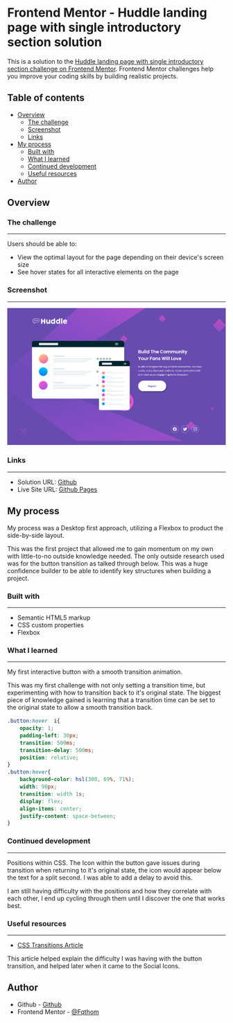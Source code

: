 # Frontend Mentor - Huddle landing page with single introductory section solution

This is a solution to the [Huddle landing page with single introductory section challenge on Frontend Mentor](https://www.frontendmentor.io/challenges/huddle-landing-page-with-a-single-introductory-section-B_2Wvxgi0). Frontend Mentor challenges help you improve your coding skills by building realistic projects. 

## Table of contents

- [Overview](#overview)
  - [The challenge](#the-challenge)
  - [Screenshot](#screenshot)
  - [Links](#links)
- [My process](#my-process)
  - [Built with](#built-with)
  - [What I learned](#what-i-learned)
  - [Continued development](#continued-development)
  - [Useful resources](#useful-resources)
- [Author](#author)

## Overview

### The challenge
---
Users should be able to:

- View the optimal layout for the page depending on their device's screen size
- See hover states for all interactive elements on the page

### Screenshot
---
![Screenshot](./images/Huddle_Landing_Page.html.png)

### Links
---
- Solution URL: [Github](https://Github.com/Fqthom/Huddle)
- Live Site URL: [Github Pages](https://fqthom.github.io/Huddle)

## My process

My process was a Desktop first approach, utilizing a Flexbox to product the side-by-side layout.

This was the first project that allowed me to gain momentum on my own with little-to-no outside knowledge needed. The only outside research used was for the button transition as talked through below.  This was a huge confidence builder to be able to identify key structures when building a project.

### Built with
---
- Semantic HTML5 markup
- CSS custom properties
- Flexbox

### What I learned
---
My first interactive button with a smooth transition animation.

This was my first challenge with not only setting a transition time, but experimenting with how to transition back to it's original state. The biggest piece of knowledge gained is learning that a transition time can be set to the original state to allow a smooth transition back.


```css
.button:hover  i{
    opacity: 1;
    padding-left: 30px;
    transition: 500ms;
    transition-delay: 500ms;
    position: relative;
}
.button:hover{
    background-color: hsl(300, 69%, 71%);
    width: 90px;
    transition: width 1s;
    display: flex;
    align-items: center;
    justify-content: space-between;
}
```

### Continued development
---
Positions within CSS. The Icon within the button gave issues during transition when returning to it's original state, the icon would appear below the text for a split second. I was able to add a delay to avoid this.

I am still having difficulty with the positions and how they correlate with each other, I end up cycling through them until I discover the one that works best.

### Useful resources
---
- [CSS Transitions Article](https://developer.mozilla.org/en-US/docs/Web/CSS/CSS_Transitions/Using_CSS_transitions)

This article helped explain the difficulty I was having with the button transition, and helped later when it came to the Social Icons.

## Author

- Github - [Github](https://github.com/Fqthom)
- Frontend Mentor - [@Fqthom](https://www.frontendmentor.io/profile/Fqthom)
